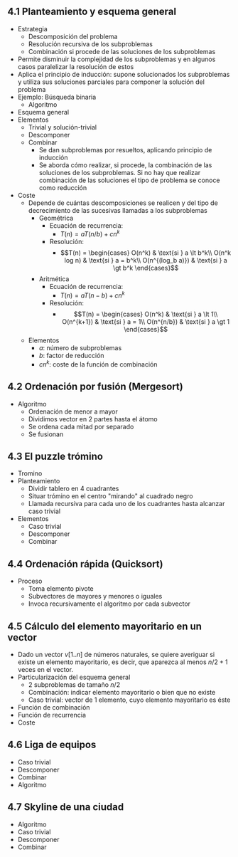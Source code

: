 ## 4.1 Planteamiento y esquema general
- Estrategia
	- Descomposición del problema
	- Resolución recursiva de los subproblemas
	- Combinación si procede de las soluciones de los subproblemas
- Permite disminuir la complejidad de los subproblemas y en algunos casos paralelizar la resolución de estos 
- Aplica el principio de inducción: supone solucionados los subproblemas y utiliza sus soluciones parciales para componer la solución del problema
- Ejemplo: Búsqueda binaria
	- Algoritmo
- Esquema general
- Elementos
	- Trivial y solución-trivial
	- Descomponer
	- Combinar
		- Se dan subproblemas por resueltos, aplicando principio de inducción
		- Se aborda cómo realizar, si procede, la combinación de las soluciones de los subproblemas. Si no hay que realizar combinación de las soluciones el tipo de problema se conoce como reducción
- Coste
	- Depende de cuántas descomposiciones se realicen y del tipo de decrecimiento de las sucesivas llamadas a los subproblemas
		- Geométrica
			- Ecuación de recurrencia: 
				- $T(n) = aT(n/b) + cn^k$
			- Resolución:
				- $$T(n) = \begin{cases}
						O(n^k) & \text{si } a \lt b^k\\
						O(n^k log n)  & \text{si } a = b^k\\
						O(n^{(log_b a)})  & \text{si } a \gt b^k
					\end{cases}$$
		- Aritmética
			- Ecuación de recurrencia: 
				- $T(n) = aT(n-b)+cn^k$
			- Resolución:
				- $$T(n) = \begin{cases}
						O(n^k) & \text{si } a \lt 1\\
						O(n^{k+1})  & \text{si } a = 1\\
						O(n^{n/b})  & \text{si } a \gt 1
					\end{cases}$$
	- Elementos
		- $a$: número de subproblemas
		- $b$: factor de reducción
		- $cn^k$: coste de la función de combinación
		
## 4.2 Ordenación por fusión (Mergesort)
- Algoritmo
	- Ordenación de menor a mayor
	- Dividimos vector en 2 partes hasta el átomo
	- Se ordena cada mitad por separado
	- Se fusionan
## 4.3 El puzzle trómino
- Tromino
- Planteamiento
	- Dividir tablero en 4 cuadrantes
	- Situar trómino en el centro "mirando" al cuadrado negro
	- Llamada recursiva para cada uno de los cuadrantes hasta alcanzar caso trivial
- Elementos
	- Caso trivial
	- Descomponer
	- Combinar
## 4.4 Ordenación rápida (Quicksort)
- Proceso
	- Toma elemento pivote
	- Subvectores de mayores y menores o iguales
	- Invoca recursivamente el algoritmo por cada subvector
## 4.5 Cálculo del elemento mayoritario en un vector
- Dado un vector $v[1..n]$ de números naturales, se quiere averiguar si existe un elemento mayoritario, es decir, que aparezca al menos $n/2 +1$ veces en el vector.
- Particularización del esquema general
	- 2 subproblemas de tamaño $n/2$
	- Combinación: indicar elemento mayoritario o bien que no existe
	- Caso trivial: vector de 1 elemento, cuyo elemento mayoritario es éste
- Función de combinación
- Función de recurrencia
- Coste
## 4.6 Liga de equipos
- Caso trivial
- Descomponer
- Combinar
- Algoritmo
## 4.7 Skyline de una ciudad
- Algoritmo
- Caso trivial
- Descomponer
- Combinar